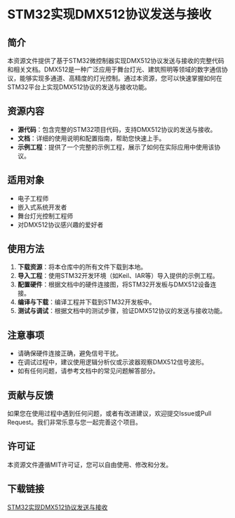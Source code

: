 # STM32实现DMX512协议发送与接收

## 简介

本资源文件提供了基于STM32微控制器实现DMX512协议发送与接收的完整代码和相关文档。DMX512是一种广泛应用于舞台灯光、建筑照明等领域的数字通信协议，能够实现多通道、高精度的灯光控制。通过本资源，您可以快速掌握如何在STM32平台上实现DMX512协议的发送与接收功能。

## 资源内容

- **源代码**：包含完整的STM32项目代码，支持DMX512协议的发送与接收。
- **文档**：详细的使用说明和配置指南，帮助您快速上手。
- **示例工程**：提供了一个完整的示例工程，展示了如何在实际应用中使用该协议。

## 适用对象

- 电子工程师
- 嵌入式系统开发者
- 舞台灯光控制工程师
- 对DMX512协议感兴趣的爱好者

## 使用方法

1. **下载资源**：将本仓库中的所有文件下载到本地。
2. **导入工程**：使用STM32开发环境（如Keil、IAR等）导入提供的示例工程。
3. **配置硬件**：根据文档中的硬件连接图，将STM32开发板与DMX512设备连接。
4. **编译与下载**：编译工程并下载到STM32开发板中。
5. **测试与调试**：根据文档中的测试步骤，验证DMX512协议的发送与接收功能。

## 注意事项

- 请确保硬件连接正确，避免信号干扰。
- 在调试过程中，建议使用逻辑分析仪或示波器观察DMX512信号波形。
- 如有任何问题，请参考文档中的常见问题解答部分。

## 贡献与反馈

如果您在使用过程中遇到任何问题，或者有改进建议，欢迎提交Issue或Pull Request。我们非常乐意与您一起完善这个项目。

## 许可证

本资源文件遵循MIT许可证，您可以自由使用、修改和分发。

## 下载链接

[STM32实现DMX512协议发送与接收](https://pan.quark.cn/s/566673e68520)
